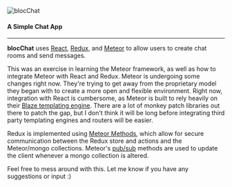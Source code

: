 ![blocChat](https://github.com/jstruthers/blocChat/public/images/logo.png "blocChat")
#### A Simple Chat App
---

**blocChat** uses [React](https://facebook.github.io/react/), [Redux](https://github.com/reactjs/redux), and [Meteor](https://www.meteor.com/) to allow users to create chat rooms and send messages.

This was an exercise in learning the Meteor framework, as well as how to integrate Meteor with React and Redux.
Meteor is undergoing some changes right now. They're trying to get away from the proprietary model they began with
to create a more open and flexible environment. Right now, integration with React is cumbersome, as Meteor is built
to rely heavily on their [Blaze templating engine](https://guide.meteor.com/blaze.html). There are a lot of monkey patch
libraries out there to patch the gap, but I don't think it will be long before integrating third party templating engines
and routers will be easier.

Redux is implemented using [Meteor Methods](https://guide.meteor.com/methods.html), which allow for secure communication
between the Redux store and actions and the Meteor/mongo collections. Meteor's [pub/sub](https://guide.meteor.com/data-loading.html#publications-and-subscriptions)
methods are used to update the client whenever a mongo collection is altered.

Feel free to mess around with this. Let me know if you have any suggestions or input :)
